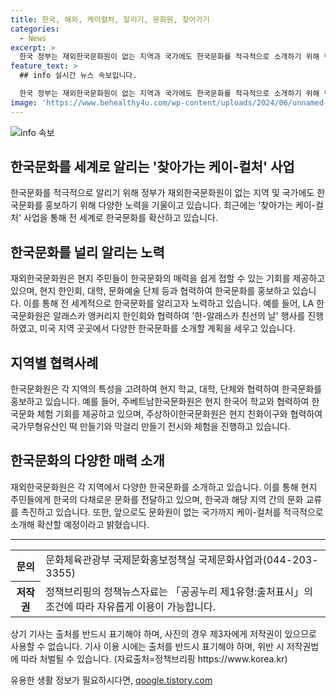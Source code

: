 ```yaml
---
title: 한국, 해외, 케이컬처, 알리기, 문화원, 찾아가기
categories:
  - News
excerpt: >
  한국 정부는 재외한국문화원이 없는 지역과 국가에도 한국문화를 적극적으로 소개하기 위해 현지 한인회, 대학, 문화예술 단체 등과 협력하고 있다. 이를 통해 ‘찾아가는 케이컬처’ 사업을 통해 한국문화를 확산하고 있으며, 지난 달 LA한국문화원과 알래스카 앵커리지 한인회가 함께한 ‘한알래스카 친선의 날’ 행사는 현지 주민들에게 큰 인기를 끌었다. 이러한 활동은 미국과 베트남 뿐만 아니라 브라질, 일본, 중국, 아랍에미리트 등 세계 각지에서 이루어지고 있으며, 앞으로 계획된 다양한 활동을 통해 한국문화를 더욱 널리 알릴 계획이다.
feature_text: >
  ## info 실시간 뉴스 속보입니다.

  한국 정부는 재외한국문화원이 없는 지역과 국가에도 한국문화를 적극적으로 소개하기 위해 현지 한인회, 대학, 문화예술 단체 등과 협력하고 있다. 이를 통해 ‘찾아가는 케이컬처’ 사업을 통해 한국문화를 확산하고 있으며, 지난 달 LA한국문화원과 알래스카 앵커리지 한인회가 함께한 ‘한알래스카 친선의 날’ 행사는 현지 주민들에게 큰 인기를 끌었다. 이러한 활동은 미국과 베트남 뿐만 아니라 브라질, 일본, 중국, 아랍에미리트 등 세계 각지에서 이루어지고 있으며, 앞으로 계획된 다양한 활동을 통해 한국문화를 더욱 널리 알릴 계획이다.
image: 'https://www.behealthy4u.com/wp-content/uploads/2024/06/unnamed-file.png'
---
```


<p><img src="https://www.behealthy4u.com/wp-content/uploads/2024/06/unnamed-file.png" alt="info 속보" /></p>

<h2>한국문화를 세계로 알리는 '찾아가는 케이-컬처' 사업</h2>

<p data-ke-size="size16">한국문화를 적극적으로 알리기 위해 정부가 재외한국문화원이 없는 지역 및 국가에도 한국문화를 홍보하기 위해 다양한 노력을 기울이고 있습니다. 최근에는 '찾아가는 케이-컬처' 사업을 통해 전 세계로 한국문화를 확산하고 있습니다.</p>

<h2>한국문화를 널리 알리는 노력</h2>

<p data-ke-size="size16">재외한국문화원은 현지 주민들이 한국문화의 매력을 쉽게 접할 수 있는 기회를 제공하고 있으며, 현지 한인회, 대학, 문화예술 단체 등과 협력하여 한국문화를 홍보하고 있습니다. 이를 통해 전 세계적으로 한국문화를 알리고자 노력하고 있습니다. 예를 들어, LA 한국문화원은 알래스카 앵커리지 한인회와 협력하여 '한-알래스카 친선의 날' 행사를 진행하였고, 미국 지역 곳곳에서 다양한 한국문화를 소개할 계획을 세우고 있습니다.</p>

<h2>지역별 협력사례</h2>

<p data-ke-size="size16">한국문화원은 각 지역의 특성을 고려하여 현지 학교, 대학, 단체와 협력하여 한국문화를 홍보하고 있습니다. 예를 들어, 주베트남한국문화원은 현지 한국어 학교와 협력하여 한국문화 체험 기회를 제공하고 있으며, 주상하이한국문화원은 현지 친화이구와 협력하여 국가무형유산인 떡 만들기와 막걸리 만들기 전시와 체험을 진행하고 있습니다.</p>

<h2>한국문화의 다양한 매력 소개</h2>

<p data-ke-size="size16">재외한국문화원은 각 지역에서 다양한 한국문화를 소개하고 있습니다. 이를 통해 현지 주민들에게 한국의 다채로운 문화를 전달하고 있으며, 한국과 해당 지역 간의 문화 교류를 촉진하고 있습니다. 또한, 앞으로도 문화원이 없는 국가까지 케이-컬처를 적극적으로 소개해 확산할 예정이라고 밝혔습니다.</p>

<hr>

<table>
    <tr>
        <th>문의</th>
        <td>문화체육관광부 국제문화홍보정책실 국제문화사업과(044-203-3355)</td>
    </tr>
    <tr>
        <th>저작권</th>
        <td>정책브리핑의 정책뉴스자료는 「공공누리 제1유형:출처표시」의 조건에 따라 자유롭게 이용이 가능합니다.</td>
    </tr>
</table>

<p data-ke-size="size16">상기 기사는 출처를 반드시 표기해야 하며, 사진의 경우 제3자에게 저작권이 있으므로 사용할 수 없습니다. 기사 이용 시에는 출처를 반드시 표기해야 하며, 위반 시 저작권법에 따라 처벌될 수 있습니다. (자료출처=정책브리핑 https://www.korea.kr)</p>
유용한 생활 정보가 필요하시다면, <a href="https://qoogle.tistory.com" rel="dofollow">qoogle.tistory.com</a>


